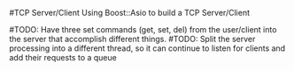 #TCP Server/Client
Using Boost::Asio to build a TCP Server/Client

#TODO: Have three set commands (get, set, del) from the user/client into the server that accomplish different things.
#TODO: Split the server processing into a different thread, so it can continue to listen for clients and add their requests to a queue
